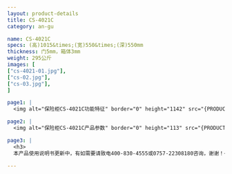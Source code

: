 ```yaml
---
layout: product-details
title: CS-4021C
category: an-gu

name: CS-4021C
specs: (高)1015&times;(宽)550&times;(深)550mm
thickness: 门5mm，箱体3mm
weight: 295公斤
images: [
["cs-4021-01.jpg"],
["cs-02.jpg"],
["cs-03.jpg"],
]

page1: |
  <img alt="保险柜CS-4021C功能特征" border="0" height="1142" src="{PRODUCT_IMAGES}cs-gn.jpg" width="538" />

page2: |
  <img alt="保险柜CS-4021C产品参数" border="0" height="113" src="{PRODUCT_IMAGES}cs-cpcs.jpg" width="538" />

page3: |
  <h3>
  本产品使用说明书更新中，有如需要请致电400-830-4555或0757-22308180咨询，谢谢！</h3>

---
```

